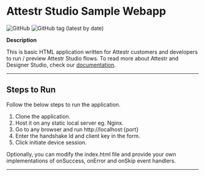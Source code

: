 # Attestr Studio Sample Webapp
![GitHub](https://img.shields.io/github/license/attestr/studio-sample-webapp)
![GitHub tag (latest by date)](https://img.shields.io/github/v/tag/attestr/studio-sample-webapp)

**Description**

This is basic HTML application written for Attestr customers and developers to run / preview Attestr Studio flows. To read more about Attestr and Designer Studio, check our [documentation](https://docs.attestr.com/attestr-docs/attestr-introduction).

---

## Steps to Run

Follow the below steps to run the application.

1. Clone the application.
2. Host it on any static local server eg. Nginx.
3. Go to any browser and run http://localhost:{port}
4. Enter the handshake Id and client key in the form.
5. Click initiate device session.

Optionally, you can modify the index.html file and provide your own implementations of onSuccess, onError and onSkip event handlers.

---